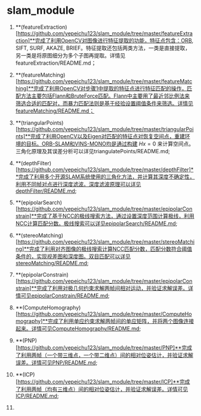 # slam_module


1. **(featureExtraction)[https://github.com/yepeichu123/slam_module/tree/master/featureExtraction]**完成了利用OpenCV对图像进行特征提取的功能，特征点包含：ORB, SIFT, SURF, AKAZE, BRIEF。特征提取还包括两类方法，一类是直接提取，另一类是将原图细分为多个子图再提取。详情见featureExtraction/README.md；
   

2. **(featureMatching)[https://github.com/yepeichu123/slam_module/tree/master/featureMatching]**完成了利用OpenCV对步骤1中提取的特征点进行特征匹配的操作，匹配方法主要包括Flann和BruteForce匹配。Flann中主要用了最近邻比例法来筛选合适的匹配对，而暴力匹配法则是基于经验设置阈值条件来筛选。详情见featureMatching/README.md；
   

3. **(triangularPoints)[https://github.com/yepeichu123/slam_module/tree/master/triangularPoints]**完成了利用OpenCV以及Eigen对匹配的特征点对恢复空间点，重建环境的目标。ORB-SLAM和VINS-MONO均是通过构建 $Hx = 0$ 来计算空间点。三角化原理及其误差分析可以详见triangulatePoints/README.md;
   

4. **(depthFilter)[https://github.com/yepeichu123/slam_module/tree/master/depthFilter]**完成了利用多个开源SLAM系统使用的三角化方法，并计算其深度不确定性，利用不同帧对点进行深度滤波。深度滤波原理可以详见depthFilter/README.md;
   

5. **(epipolarSearch)[https://github.com/yepeichu123/slam_module/tree/master/epipolarConstrain]**完成了基于NCC的极线搜索方法，通过设置深度范围计算极线，利用NCC计算匹配分数。极线搜索可以详见epipolarSearch/README.md;
   

6. **(stereoMatching)[https://github.com/yepeichu123/slam_module/tree/master/stereoMatching]**完成了利用对齐图像的极线搜索计算NCC匹配分数，匹配分数符合阈值条件的，实现视差图和深度图。双目匹配可以详见stereoMatching/README.md;


7. **(epipolarConstrain)[https://github.com/yepeichu123/slam_module/tree/master/epipolarConstrain]**完成了利用对极几何约束求解两帧间相对运动，并验证求解误差。详情可见epipolarConstrain/README.md;


8. **(ComputeHomography)[https://github.com/yepeichu123/slam_module/tree/master/ComputeHomography]**完成了利用单应约束求解两帧间的单应矩阵，并将两个图像连接起来。详情可见ComputeHomography/README.md;


9. **(PNP)[https://github.com/yepeichu123/slam_module/tree/master/PNP]**完成了利用两帧（一个带三维点，一个带二维点）间的相对位姿估计，并验证求解误差。详情可见PNP/README.md;


10. **(ICP)[https://github.com/yepeichu123/slam_module/tree/master/ICP]**完成了利用两帧（均有三维点）间的相对位姿估计，并验证求解误差。详情可见ICP/README.md;


11. 
